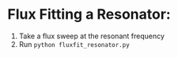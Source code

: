 # Flux Fitting a Resonator:

1. Take a flux sweep at the resonant frequency
2. Run `python fluxfit_resonator.py`
